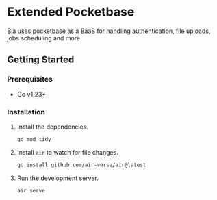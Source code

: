 # Extended Pocketbase

Bia uses pocketbase as a BaaS for handling authentication, file uploads, jobs scheduling and more.

## Getting Started

### Prerequisites

- Go v1.23+

### Installation

1. Install the dependencies.

   ```bash
   go mod tidy
   ```

1. Install `air` to watch for file changes.

   ```bash
   go install github.com/air-verse/air@latest
   ```

1. Run the development server.

   ```bash
   air serve
   ```
